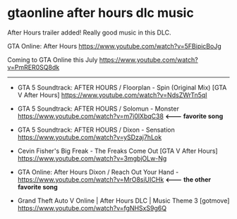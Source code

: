 # gtaonline after hours dlc music

After Hours trailer added! Really good music in this DLC.

GTA Online: After Hours https://www.youtube.com/watch?v=5FBipicBoJg

Coming to GTA Online this July https://www.youtube.com/watch?v=PmRER0SQ8dk
- ----------------------------------------------------------------------------------------------------------------------------------------------
- GTA 5 Soundtrack: AFTER HOURS / Floorplan - Spin (Original Mix) [GTA V After Hours] https://www.youtube.com/watch?v=NdsZWrTn5qI 
- GTA 5 Soundtrack: AFTER HOURS / Solomun - Monster https://www.youtube.com/watch?v=m7j0lXbqC38 __<--- favorite song__
- GTA 5 Soundtrack: AFTER HOURS / Dixon - Sensation https://www.youtube.com/watch?v=ySDzaj7hLok

- Cevin Fisher's Big Freak - The Freaks Come Out [GTA V After Hours] https://www.youtube.com/watch?v=3mgbjOLw-Ng
- GTA Online: After Hours Dixon / Reach Out Your Hand - https://www.youtube.com/watch?v=MrO8siUICHk __<--- the other favorite song__
- Grand Theft Auto V Online | After Hours DLC | Music Theme 3 [gotmove] https://www.youtube.com/watch?v=fgNHSxS9g6Q

